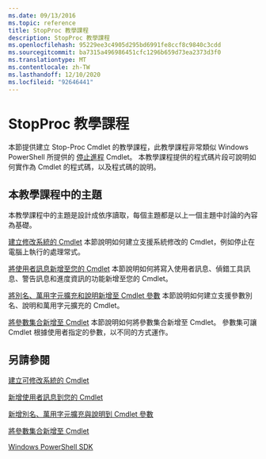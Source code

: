 ```yaml
---
ms.date: 09/13/2016
ms.topic: reference
title: StopProc 教學課程
description: StopProc 教學課程
ms.openlocfilehash: 95229ee3c4905d295bd6991fe8ccf8c9840c3cdd
ms.sourcegitcommit: ba7315a496986451cfc1296b659d73ea2373d3f0
ms.translationtype: MT
ms.contentlocale: zh-TW
ms.lasthandoff: 12/10/2020
ms.locfileid: "92646441"
---
```

# <a name="stopproc-tutorial"></a>StopProc 教學課程

本節提供建立 Stop-Proc Cmdlet 的教學課程，此教學課程非常類似 Windows PowerShell 所提供的 [停止進程](/powershell/module/Microsoft.PowerShell.Management/Stop-Process) Cmdlet。 本教學課程提供的程式碼片段可說明如何實作為 Cmdlet 的程式碼，以及程式碼的說明。

## <a name="topics-in-this-tutorial"></a>本教學課程中的主題

本教學課程中的主題是設計成依序讀取，每個主題都是以上一個主題中討論的內容為基礎。

[建立修改系統的 Cmdlet](./creating-a-cmdlet-that-modifies-the-system.md) 本節說明如何建立支援系統修改的 Cmdlet，例如停止在電腦上執行的處理常式。

[將使用者訊息新增至您的 Cmdlet](./adding-user-messages-to-your-cmdlet.md) 本節說明如何將寫入使用者訊息、偵錯工具訊息、警告訊息和進度資訊的功能新增至您的 Cmdlet。

[將別名、萬用字元擴充和說明新增至 Cmdlet 參數](./adding-aliases-wildcard-expansion-and-help-to-cmdlet-parameters.md) 本節說明如何建立支援參數別名、說明和萬用字元擴充的 Cmdlet。

[將參數集合新增至 Cmdlet](./adding-parameter-sets-to-a-cmdlet.md) 本節說明如何將參數集合新增至 Cmdlet。 參數集可讓 Cmdlet 根據使用者指定的參數，以不同的方式運作。

## <a name="see-also"></a>另請參閱

[建立可修改系統的 Cmdlet](./creating-a-cmdlet-that-modifies-the-system.md)

[新增使用者訊息到您的 Cmdlet](./adding-user-messages-to-your-cmdlet.md)

[新增別名、萬用字元擴充與說明到 Cmdlet 參數](./adding-aliases-wildcard-expansion-and-help-to-cmdlet-parameters.md)

[將參數集合新增至 Cmdlet](./adding-parameter-sets-to-a-cmdlet.md)

[Windows PowerShell SDK](../windows-powershell-reference.md)
